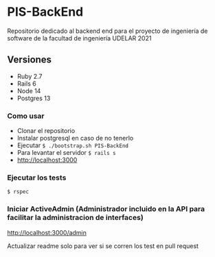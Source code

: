 # PIS-BackEnd

Repositorio dedicado al backend end para el proyecto de ingeniería de software de la facultad de ingeniería UDELAR 2021

## Versiones

- Ruby 2.7
- Rails 6
- Node 14
- Postgres 13

### Como usar

- Clonar el repositorio
- Instalar postgresql en caso de no tenerlo
- Ejecutar `$ ./bootstrap.sh PIS-BackEnd`
- Para levantar el servidor `$ rails s`
- <http://localhost:3000>

### Ejecutar los tests

`$ rspec`

### Iniciar ActiveAdmin (Administrador incluido en la API para facilitar la administracion de interfaces)

<http://localhost:3000/admin>

Actualizar readme solo para ver si se corren los test en pull request

